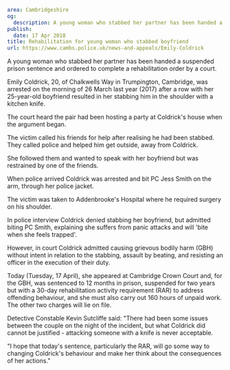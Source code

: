 ```yaml
area: Cambridgeshire
og:
  description: A young woman who stabbed her partner has been handed a suspended prison sentence and ordered to complete a rehabilitation order.
publish:
  date: 17 Apr 2018
title: Rehabilitation for young woman who stabbed boyfriend
url: https://www.cambs.police.uk/news-and-appeals/Emily-Coldrick
```

A young woman who stabbed her partner has been handed a suspended prison sentence and ordered to complete a rehabilitation order by a court.

Emily Coldrick, 20, of Chalkwells Way in Trumpington, Cambridge, was arrested on the morning of 26 March last year (2017) after a row with her 25-year-old boyfriend resulted in her stabbing him in the shoulder with a kitchen knife.

The court heard the pair had been hosting a party at Coldrick's house when the argument began.

The victim called his friends for help after realising he had been stabbed. They called police and helped him get outside, away from Coldrick.

She followed them and wanted to speak with her boyfriend but was restrained by one of the friends.

When police arrived Coldrick was arrested and bit PC Jess Smith on the arm, through her police jacket.

The victim was taken to Addenbrooke's Hospital where he required surgery on his shoulder.

In police interview Coldrick denied stabbing her boyfriend, but admitted biting PC Smith, explaining she suffers from panic attacks and will 'bite when she feels trapped'.

However, in court Coldrick admitted causing grievous bodily harm (GBH) without intent in relation to the stabbing, assault by beating, and resisting an officer in the execution of their duty.

Today (Tuesday, 17 April), she appeared at Cambridge Crown Court and, for the GBH, was sentenced to 12 months in prison, suspended for two years but with a 30-day rehabilitation activity requirement (RAR) to address offending behaviour, and she must also carry out 160 hours of unpaid work. The other two charges will lie on file.

Detective Constable Kevin Sutcliffe said: "There had been some issues between the couple on the night of the incident, but what Coldrick did cannot be justified - attacking someone with a knife is never acceptable.

"I hope that today's sentence, particularly the RAR, will go some way to changing Coldrick's behaviour and make her think about the consequences of her actions."
